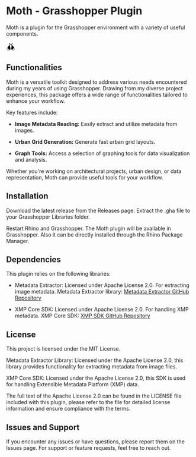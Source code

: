 # **Moth - Grasshopper Plugin**

Moth is a plugin for the Grasshopper environment with a variety of useful components.

![Moth Plugin Logo](./Resources/MothIcon.png)

## **Functionalities**

  Moth is a versatile toolkit designed to address various needs encountered during my years of using Grasshopper. Drawing from my diverse project experiences, this package offers a wide range of functionalities tailored to enhance your workflow.

  Key features include:

  + **Image Metadata Reading:** Easily extract and utilize metadata from images.
  
  + **Urban Grid Generation:** Generate fast urban grid layouts.
  
  + **Graph Tools:** Access a selection of graphing tools for data visualization and analysis.

Whether you're working on architectural projects, urban design, or data representation, Moth can provide useful tools for your workflow.

## **Installation**

  Download the latest release from the Releases page.
  Extract the .gha file to your Grasshopper Libraries folder.

  Restart Rhino and Grasshopper. The Moth plugin will be available in Grasshopper.
  Also it can be directly installed through the Rhino Package Manager.

## **Dependencies**

This plugin relies on the following libraries:

  + Metadata Extractor: Licensed under Apache License 2.0. For extracting image metadata.
  Metadata Extractor library: [Metadata Extractor GitHub Repository](https://github.com/drewnoakes/metadata-extractor)

  + XMP Core SDK: Licensed under Apache License 2.0. For handling XMP metadata.
  XMP Core SDK: [XMP SDK GitHub Repository](https://github.com/drewnoakes/xmp-core-dotnet)


## **License**

  This project is licensed under the MIT License.
  
  Metadata Extractor Library: Licensed under the Apache License 2.0, this library provides functionality for extracting metadata from image files. 
   
  XMP Core SDK: Licensed under the Apache License 2.0, this SDK is used for handling Extensible Metadata Platform (XMP) data. 
  
  The full text of the Apache License 2.0 can be found in the LICENSE file included with this plugin, please refer to the file for detailed license information and ensure compliance with the terms.

## **Issues and Support**

If you encounter any issues or have questions, please report them on the Issues page. For support or feature requests, feel free to reach out.

